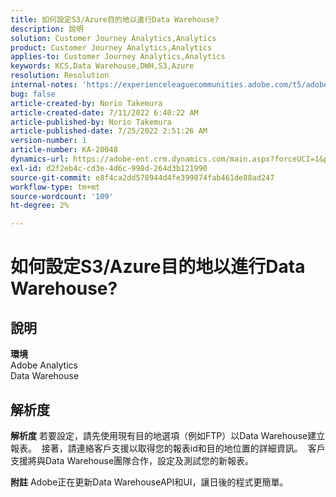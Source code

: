 ```yaml
---
title: 如何設定S3/Azure目的地以進行Data Warehouse?
description: 說明
solution: Customer Journey Analytics,Analytics
product: Customer Journey Analytics,Analytics
applies-to: Customer Journey Analytics,Analytics
keywords: KCS,Data Warehouse,DWH,S3,Azure
resolution: Resolution
internal-notes: 'https://experienceleaguecommunities.adobe.com/t5/adobe-analytics-ideas/amazon-s3-support-for-data-warehouse/idi-p/341037  Azure example: https://jira.corp.adobe.com/browse/AN-259530  S3 example: https://jira.corp.adobe.com/browse/AN-294769'
bug: false
article-created-by: Norio Takemura
article-created-date: 7/11/2022 6:40:22 AM
article-published-by: Norio Takemura
article-published-date: 7/25/2022 2:51:26 AM
version-number: 1
article-number: KA-20048
dynamics-url: https://adobe-ent.crm.dynamics.com/main.aspx?forceUCI=1&pagetype=entityrecord&etn=knowledgearticle&id=d6a3af53-e400-ed11-82e4-00224809f805
exl-id: d2f2eb4c-cd3e-4d6c-998d-264d3b121990
source-git-commit: e8f4ca2dd578944d4fe399074fab461de88ad247
workflow-type: tm+mt
source-wordcount: '109'
ht-degree: 2%

---
```


# 如何設定S3/Azure目的地以進行Data Warehouse?

## 說明

<b>環境</b>
<br>Adobe Analytics
<br>Data Warehouse

## 解析度


<b>解析度</b>
若要設定，請先使用現有目的地選項（例如FTP）以Data Warehouse建立報表。  接著，請連絡客戶支援以取得您的報表id和目的地位置的詳細資訊。  客戶支援將與Data Warehouse團隊合作，設定及測試您的新報表。

<b>附註</b>
Adobe正在更新Data WarehouseAPI和UI，讓日後的程式更簡單。
